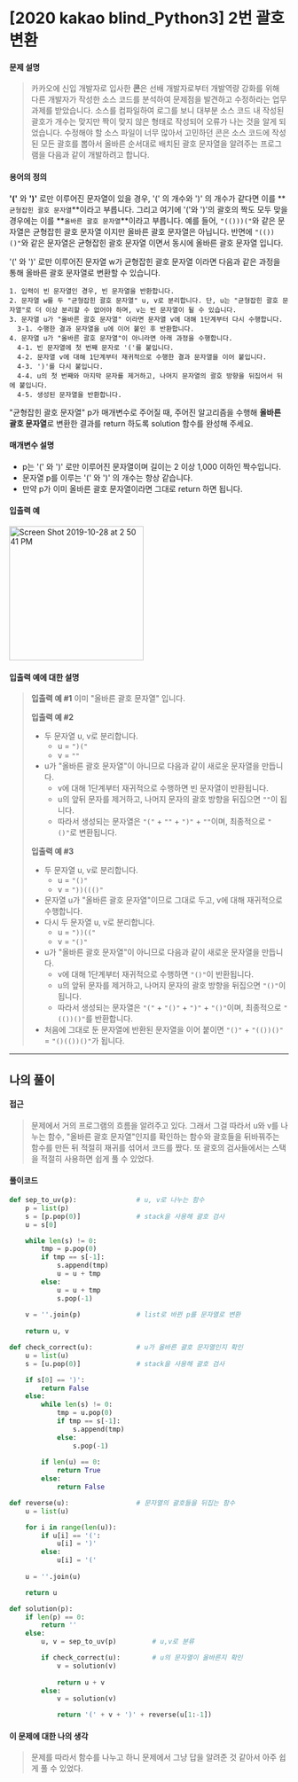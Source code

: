 # [2020 kakao blind_Python3] 2번 괄호 변환



#### 문제 설명

>카카오에 신입 개발자로 입사한 **콘**은 선배 개발자로부터 개발역량 강화를 위해 다른 개발자가 작성한 소스 코드를 분석하여 문제점을 발견하고 수정하라는 업무 과제를 받았습니다. 소스를 컴파일하여 로그를 보니 대부분 소스 코드 내 작성된 괄호가 개수는 맞지만 짝이 맞지 않은 형태로 작성되어 오류가 나는 것을 알게 되었습니다.
>수정해야 할 소스 파일이 너무 많아서 고민하던 콘은 소스 코드에 작성된 모든 괄호를 뽑아서 올바른 순서대로 배치된 괄호 문자열을 알려주는 프로그램을 다음과 같이 개발하려고 합니다.



#### 용어의 정의

**'('** 와 **')'** 로만 이루어진 문자열이 있을 경우, '(' 의 개수와 ')' 의 개수가 같다면 이를 **`균형잡힌 괄호 문자열`**이라고 부릅니다.
그리고 여기에 '('와 ')'의 괄호의 짝도 모두 맞을 경우에는 이를 **`올바른 괄호 문자열`**이라고 부릅니다.
예를 들어, `"(()))("`와 같은 문자열은 균형잡힌 괄호 문자열 이지만 올바른 괄호 문자열은 아닙니다.
반면에 `"(())()"`와 같은 문자열은 균형잡힌 괄호 문자열 이면서 동시에 올바른 괄호 문자열 입니다.

'(' 와 ')' 로만 이루어진 문자열 w가 균형잡힌 괄호 문자열 이라면 다음과 같은 과정을 통해 올바른 괄호 문자열로 변환할 수 있습니다.

```
1. 입력이 빈 문자열인 경우, 빈 문자열을 반환합니다. 
2. 문자열 w를 두 "균형잡힌 괄호 문자열" u, v로 분리합니다. 단, u는 "균형잡힌 괄호 문자열"로 더 이상 분리할 수 없어야 하며, v는 빈 문자열이 될 수 있습니다. 
3. 문자열 u가 "올바른 괄호 문자열" 이라면 문자열 v에 대해 1단계부터 다시 수행합니다. 
  3-1. 수행한 결과 문자열을 u에 이어 붙인 후 반환합니다. 
4. 문자열 u가 "올바른 괄호 문자열"이 아니라면 아래 과정을 수행합니다. 
  4-1. 빈 문자열에 첫 번째 문자로 '('를 붙입니다. 
  4-2. 문자열 v에 대해 1단계부터 재귀적으로 수행한 결과 문자열을 이어 붙입니다. 
  4-3. ')'를 다시 붙입니다. 
  4-4. u의 첫 번째와 마지막 문자를 제거하고, 나머지 문자열의 괄호 방향을 뒤집어서 뒤에 붙입니다. 
  4-5. 생성된 문자열을 반환합니다.
```

"균형잡힌 괄호 문자열" p가 매개변수로 주어질 때, 주어진 알고리즘을 수행해 **올바른 괄호 문자열**로 변환한 결과를 return 하도록 solution 함수를 완성해 주세요.



#### 매개변수 설명

- p는 '(' 와 ')' 로만 이루어진 문자열이며 길이는 2 이상 1,000 이하인 짝수입니다.
- 문자열 p를 이루는 '(' 와 ')' 의 개수는 항상 같습니다.
- 만약 p가 이미 올바른 괄호 문자열이라면 그대로 return 하면 됩니다.



#### 입출력 예

<img width="242" alt="Screen Shot 2019-10-28 at 2 50 41 PM" src="https://user-images.githubusercontent.com/37801041/67654901-577f1b00-f992-11e9-81e3-9ce0a7e22dd5.png">



#### 입출력 예에 대한 설명

> **입출력 예 #1**
> 이미 "올바른 괄호 문자열" 입니다.
>
> **입출력 예 #2**
>
> - 두 문자열 u, v로 분리합니다.
>   - u = `")("`
>   - v = `""`
> - u가 "올바른 괄호 문자열"이 아니므로 다음과 같이 새로운 문자열을 만듭니다.
>   - v에 대해 1단계부터 재귀적으로 수행하면 빈 문자열이 반환됩니다.
>   - u의 앞뒤 문자를 제거하고, 나머지 문자의 괄호 방향을 뒤집으면 `""`이 됩니다.
>   - 따라서 생성되는 문자열은 `"("` + `""` + `")"` + `""`이며, 최종적으로 `"()"`로 변환됩니다.
>
> **입출력 예 #3**
>
> - 두 문자열 u, v로 분리합니다.
>   - u = `"()"`
>   - v = `"))((()"`
> - 문자열 u가 "올바른 괄호 문자열"이므로 그대로 두고, v에 대해 재귀적으로 수행합니다.
> - 다시 두 문자열 u, v로 분리합니다.
>   - u = `"))(("`
>   - v = `"()"`
> - u가 "올바른 괄호 문자열"이 아니므로 다음과 같이 새로운 문자열을 만듭니다.
>   - v에 대해 1단계부터 재귀적으로 수행하면 `"()"`이 반환됩니다.
>   - u의 앞뒤 문자를 제거하고, 나머지 문자의 괄호 방향을 뒤집으면 `"()"`이 됩니다.
>   - 따라서 생성되는 문자열은 `"("` + `"()"` + `")"` + `"()"`이며, 최종적으로 `"(())()"`를 반환합니다.
> - 처음에 그대로 둔 문자열에 반환된 문자열을 이어 붙이면 `"()"` + `"(())()"` = `"()(())()"`가 됩니다.



----



## 나의 풀이



#### 접근

> 문제에서 거의 프로그램의 흐름을 알려주고 있다. 그래서 그걸 따라서 u와 v를 나누는 함수, "올바른 괄호 문자열"인지를 확인하는 함수와 괄호들을 뒤바꿔주는 함수를 만든 뒤 적절히 재귀를 섞어서 코드를 짰다. 또 괄호의 검사들에서는 스택을 적절히 사용하면 쉽게 풀 수 있었다.



#### 풀이코드

```	python
def sep_to_uv(p):               # u, v로 나누는 함수
    p = list(p)
    s = [p.pop(0)]              # stack을 사용해 괄호 검사
    u = s[0]

    while len(s) != 0:
        tmp = p.pop(0)
        if tmp == s[-1]:
            s.append(tmp)
            u = u + tmp
        else:
            u = u + tmp
            s.pop(-1)
    
    v = ''.join(p)              # list로 바뀐 p를 문자열로 변환
    
    return u, v

def check_correct(u):           # u가 올바른 괄호 문자열인지 확인
    u = list(u)
    s = [u.pop(0)]              # stack을 사용해 괄호 검사

    if s[0] == ')':
        return False
    else:
        while len(s) != 0:
            tmp = u.pop(0)
            if tmp == s[-1]:
                s.append(tmp)
            else:
                s.pop(-1)
        
        if len(u) == 0:
            return True
        else:
            return False

def reverse(u):                 # 문자열의 괄호들을 뒤집는 함수
    u = list(u)

    for i in range(len(u)):
        if u[i] == '(':
            u[i] = ')'
        else:
            u[i] = '('
    
    u = ''.join(u)

    return u

def solution(p):
    if len(p) == 0:
        return ''
    else:
        u, v = sep_to_uv(p)         # u,v로 분류

        if check_correct(u):        # u의 문자열이 올바른지 확인
            v = solution(v)     
            
            return u + v
        else:
            v = solution(v)

            return '(' + v + ')' + reverse(u[1:-1])
```



#### 이 문제에 대한 나의 생각

> 문제를 따라서 함수를 나누고 하니 문제에서 그냥 답을 알려준 것 같아서 아주 쉽게 풀 수 있었다.